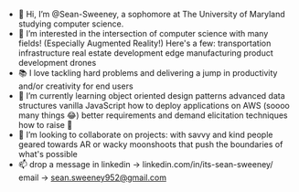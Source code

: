 - 👋 Hi, I’m @Sean-Sweeney, a sophomore at The University of Maryland studying computer science.
- 👀 I’m interested in the intersection of computer science with many fields! (Especially Augmented Reality!)
      Here's a few:
      transportation infrastructure
      real estate development
      edge manufacturing
      product development
      drones    
- 📚 I love tackling hard problems and delivering a jump in productivity and/or creativity for end users
- 🌱 I’m currently learning 
      object oriented design patterns
      advanced data structures
      vanilla JavaScript
      how to deploy applications on AWS (soooo many things 😂)
      better requirements and demand elicitation techniques
      how to raise 🐤
- 💞️ I’m looking to collaborate on projects:
      with savvy and kind people
      geared towards AR
      or wacky moonshoots that push the boundaries of what's possible
- 📫 drop a message in 
        linkedin -> linkedin.com/in/its-sean-sweeney/
        email -> sean.sweeney952@gmail.com

<!---
Sean-Sweeney/Sean-Sweeney is a ✨ special ✨ repository because its `README.md` (this file) appears on your GitHub profile.
You can click the Preview link to take a look at your changes.
--->
